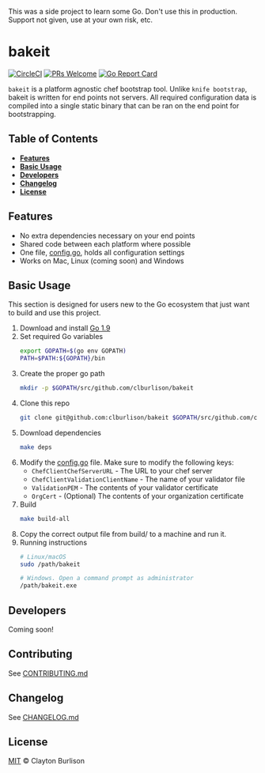 This was a side project to learn some Go. Don't use this in production. Support not given, use at your own risk, etc. 


# bakeit

[![CircleCI][img-circleci-badge]][cirlce-ci]
[![PRs Welcome][img-prs-welcome-badge]][prs-welcome]
[![Go Report Card][img-reportcard-badge]][reportcard]

`bakeit` is a platform agnostic chef bootstrap tool. Unlike `knife bootstrap`,
bakeit is written for end points not servers. All required configuration
data is compiled into a single static binary that can be ran on the end point
for bootstrapping.

## Table of Contents

* [**Features**](#features)
* [**Basic Usage**](#basic-usage)
* [**Developers**](#developers)
* [**Changelog**](#changelog)
* [**License**](#license)

## Features

* No extra dependencies necessary on your end points
* Shared code between each platform where possible
* One file, [config.go][], holds all configuration settings
* Works on Mac, Linux (coming soon) and Windows

## Basic Usage

This section is designed for users new to the Go ecosystem that just want to
build and use this project.

1. Download and install [Go 1.9][download-go]
1. Set required Go variables
    ```bash
    export GOPATH=$(go env GOPATH)
    PATH=$PATH:${GOPATH}/bin
    ```
1. Create the proper go path
    ```bash
    mkdir -p $GOPATH/src/github.com/clburlison/bakeit
    ```
1. Clone this repo
    ```bash
    git clone git@github.com:clburlison/bakeit $GOPATH/src/github.com/clburlison/bakeit
    ```
1. Download dependencies
    ```bash
    make deps
    ```
1. Modify the [config.go][] file. Make sure to modify the following keys:
    * `ChefClientChefServerURL` - The URL to your chef server
    * `ChefClientValidationClientName` - The name of your validator file
    * `ValidationPEM` - The contents of your validator certificate
    * `OrgCert` - (Optional) The contents of your organization certificate
1. Build
    ```bash
    make build-all
    ```
1. Copy the correct output file from build/ to a machine and run it.
1. Running instructions
    ```bash
    # Linux/macOS
    sudo /path/bakeit

    # Windows. Open a command prompt as administrator
    /path/bakeit.exe
    ```

## Developers
Coming soon!
<!-- https://golang.org/doc/code.html, https://blog.golang.org/cover -->

## Contributing

See [CONTRIBUTING.md](.github/CONTRIBUTING.md)

## Changelog

See [CHANGELOG.md](CHANGELOG.md)

## License

[MIT](LICENSE) © Clayton Burlison

<!--
Link References
-->

[img-circleci-badge]:https://circleci.com/gh/clburlison/bakeit.svg?style=shield&circle-token=e56e3ca96a10956ff58dc8f504601d28778cb7c2
[img-prs-welcome-badge]:https://img.shields.io/badge/PRs-welcome-brightgreen.svg?style=flat
[img-reportcard-badge]:https://goreportcard.com/badge/github.com/clburlison/bakeit
[cirlce-ci]:https://circleci.com/gh/clburlison/bakeit
[prs-welcome]:http://makeapullrequest.com
[reportcard]:https://goreportcard.com/report/github.com/clburlison/bakeit
[download-go]: https://golang.org/dl/
[config.go]: https://github.com/clburlison/bakeit/blob/master/src/config/config.go
